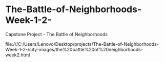 # The-Battle-of-Neighborhoods-Week-1-2-
Capstone Project - The Battle of Neighborhoods 

file:///C:/Users/Lenovo/Desktop/projects/The-Battle-of-Neighborhoods-Week-1-2-/city-images/the%20battle%20of%20neighborhoods-week2.html
